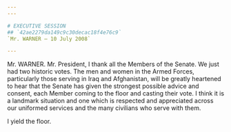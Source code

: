 ```yaml
---
---

# EXECUTIVE SESSION
## `42ae2279da149c9c30decac18f4e76c9`
`Mr. WARNER — 10 July 2008`

---
```



Mr. WARNER. Mr. President, I thank all the Members of the Senate. We 
just had two historic votes. The men and women in the Armed Forces, 
particularly those serving in Iraq and Afghanistan, will be greatly 
heartened to hear that the Senate has given the strongest possible 
advice and consent, each Member coming to the floor and casting their 
vote. I think it is a landmark situation and one which is respected and 
appreciated across our uniformed services and the many civilians who 
serve with them.

I yield the floor.